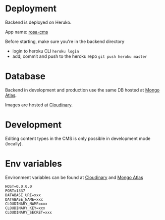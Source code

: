 # Deployment

Backend is deployed on Heruko.

App name: [rosa-cms](https://dashboard.heroku.com/apps/rosa-cms/)

Before starting, make sure you're in the backend directory

- login to heroku CLI `heroku login`
- add, commit and push to the heroku repo `git push heroku master`

# Database

Backend in development and production use the same DB hosted at [Mongo Atlas](https://cloud.mongodb.com/v2/611a966c85c2bd3a4ab52821#clusters).

Images are hosted at [Cloudinary](https://cloudinary.com/console/c-b8caed343b64747bcc3511a413d883).

# Development

Editing content types in the CMS is only possible in development mode (locally).

# Env variables

Environment variables can be found at [Cloudinary](https://cloudinary.com/console/c-b8caed343b64747bcc3511a413d883) and [Mongo Atlas](https://cloud.mongodb.com/v2/611a966c85c2bd3a4ab52821#clusters)

```
HOST=0.0.0.0
PORT=1337
DATABASE_URI=xxx
DATABASE_NAME=xxx
CLOUDINARY_NAME=xxx
CLOUDINARY_KEY=xxx
CLOUDINARY_SECRET=xxx
```

